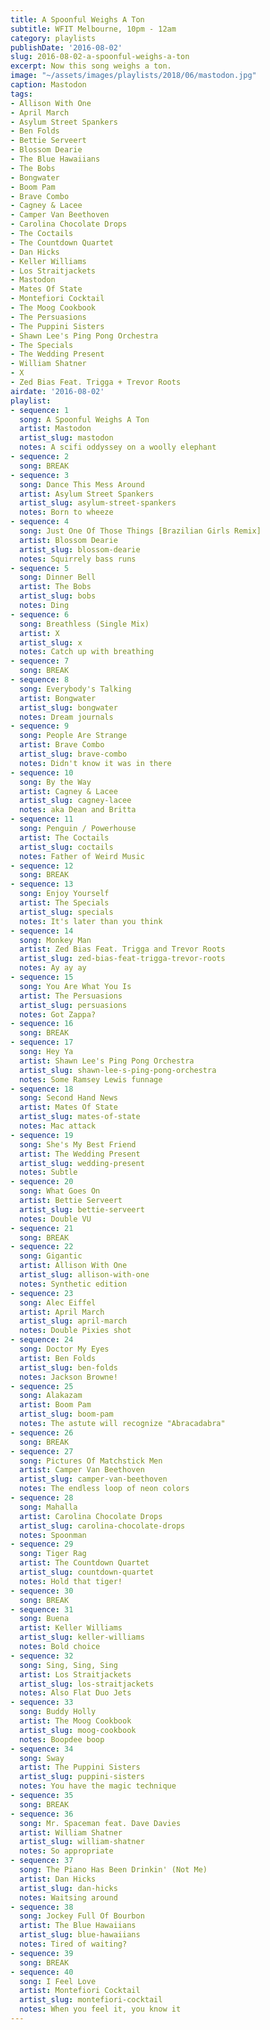 ```yaml
---
title: A Spoonful Weighs A Ton
subtitle: WFIT Melbourne, 10pm - 12am
category: playlists
publishDate: '2016-08-02'
slug: 2016-08-02-a-spoonful-weighs-a-ton
excerpt: Now this song weighs a ton.
image: "~/assets/images/playlists/2018/06/mastodon.jpg"
caption: Mastodon
tags:
- Allison With One
- April March
- Asylum Street Spankers
- Ben Folds
- Bettie Serveert
- Blossom Dearie
- The Blue Hawaiians
- The Bobs
- Bongwater
- Boom Pam
- Brave Combo
- Cagney & Lacee
- Camper Van Beethoven
- Carolina Chocolate Drops
- The Coctails
- The Countdown Quartet
- Dan Hicks
- Keller Williams
- Los Straitjackets
- Mastodon
- Mates Of State
- Montefiori Cocktail
- The Moog Cookbook
- The Persuasions
- The Puppini Sisters
- Shawn Lee's Ping Pong Orchestra
- The Specials
- The Wedding Present
- William Shatner
- X
- Zed Bias Feat. Trigga + Trevor Roots
airdate: '2016-08-02'
playlist:
- sequence: 1
  song: A Spoonful Weighs A Ton
  artist: Mastodon
  artist_slug: mastodon
  notes: A scifi oddyssey on a woolly elephant
- sequence: 2
  song: BREAK
- sequence: 3
  song: Dance This Mess Around
  artist: Asylum Street Spankers
  artist_slug: asylum-street-spankers
  notes: Born to wheeze
- sequence: 4
  song: Just One Of Those Things [Brazilian Girls Remix]
  artist: Blossom Dearie
  artist_slug: blossom-dearie
  notes: Squirrely bass runs
- sequence: 5
  song: Dinner Bell
  artist: The Bobs
  artist_slug: bobs
  notes: Ding
- sequence: 6
  song: Breathless (Single Mix)
  artist: X
  artist_slug: x
  notes: Catch up with breathing
- sequence: 7
  song: BREAK
- sequence: 8
  song: Everybody's Talking
  artist: Bongwater
  artist_slug: bongwater
  notes: Dream journals
- sequence: 9
  song: People Are Strange
  artist: Brave Combo
  artist_slug: brave-combo
  notes: Didn't know it was in there
- sequence: 10
  song: By the Way
  artist: Cagney & Lacee
  artist_slug: cagney-lacee
  notes: aka Dean and Britta
- sequence: 11
  song: Penguin / Powerhouse
  artist: The Coctails
  artist_slug: coctails
  notes: Father of Weird Music
- sequence: 12
  song: BREAK
- sequence: 13
  song: Enjoy Yourself
  artist: The Specials
  artist_slug: specials
  notes: It's later than you think
- sequence: 14
  song: Monkey Man
  artist: Zed Bias Feat. Trigga and Trevor Roots
  artist_slug: zed-bias-feat-trigga-trevor-roots
  notes: Ay ay ay
- sequence: 15
  song: You Are What You Is
  artist: The Persuasions
  artist_slug: persuasions
  notes: Got Zappa?
- sequence: 16
  song: BREAK
- sequence: 17
  song: Hey Ya
  artist: Shawn Lee's Ping Pong Orchestra
  artist_slug: shawn-lee-s-ping-pong-orchestra
  notes: Some Ramsey Lewis funnage
- sequence: 18
  song: Second Hand News
  artist: Mates Of State
  artist_slug: mates-of-state
  notes: Mac attack
- sequence: 19
  song: She's My Best Friend
  artist: The Wedding Present
  artist_slug: wedding-present
  notes: Subtle
- sequence: 20
  song: What Goes On
  artist: Bettie Serveert
  artist_slug: bettie-serveert
  notes: Double VU
- sequence: 21
  song: BREAK
- sequence: 22
  song: Gigantic
  artist: Allison With One
  artist_slug: allison-with-one
  notes: Synthetic edition
- sequence: 23
  song: Alec Eiffel
  artist: April March
  artist_slug: april-march
  notes: Double Pixies shot
- sequence: 24
  song: Doctor My Eyes
  artist: Ben Folds
  artist_slug: ben-folds
  notes: Jackson Browne!
- sequence: 25
  song: Alakazam
  artist: Boom Pam
  artist_slug: boom-pam
  notes: The astute will recognize "Abracadabra"
- sequence: 26
  song: BREAK
- sequence: 27
  song: Pictures Of Matchstick Men
  artist: Camper Van Beethoven
  artist_slug: camper-van-beethoven
  notes: The endless loop of neon colors
- sequence: 28
  song: Mahalla
  artist: Carolina Chocolate Drops
  artist_slug: carolina-chocolate-drops
  notes: Spoonman
- sequence: 29
  song: Tiger Rag
  artist: The Countdown Quartet
  artist_slug: countdown-quartet
  notes: Hold that tiger!
- sequence: 30
  song: BREAK
- sequence: 31
  song: Buena
  artist: Keller Williams
  artist_slug: keller-williams
  notes: Bold choice
- sequence: 32
  song: Sing, Sing, Sing
  artist: Los Straitjackets
  artist_slug: los-straitjackets
  notes: Also Flat Duo Jets
- sequence: 33
  song: Buddy Holly
  artist: The Moog Cookbook
  artist_slug: moog-cookbook
  notes: Boopdee boop
- sequence: 34
  song: Sway
  artist: The Puppini Sisters
  artist_slug: puppini-sisters
  notes: You have the magic technique
- sequence: 35
  song: BREAK
- sequence: 36
  song: Mr. Spaceman feat. Dave Davies
  artist: William Shatner
  artist_slug: william-shatner
  notes: So appropriate
- sequence: 37
  song: The Piano Has Been Drinkin' (Not Me)
  artist: Dan Hicks
  artist_slug: dan-hicks
  notes: Waitsing around
- sequence: 38
  song: Jockey Full Of Bourbon
  artist: The Blue Hawaiians
  artist_slug: blue-hawaiians
  notes: Tired of waiting?
- sequence: 39
  song: BREAK
- sequence: 40
  song: I Feel Love
  artist: Montefiori Cocktail
  artist_slug: montefiori-cocktail
  notes: When you feel it, you know it
---
```


